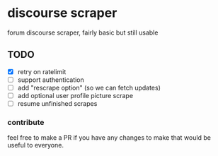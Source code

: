 # discourse scraper

forum discourse scraper, fairly basic but still usable

## TODO

- [X] retry on ratelimit
- [ ] support authentication
- [ ] add "rescrape option" (so we can fetch updates)
- [ ] add optional user profile picture scrape
- [ ] resume unfinished scrapes

### contribute

feel free to make a PR if you have any changes to make that would be useful to everyone.